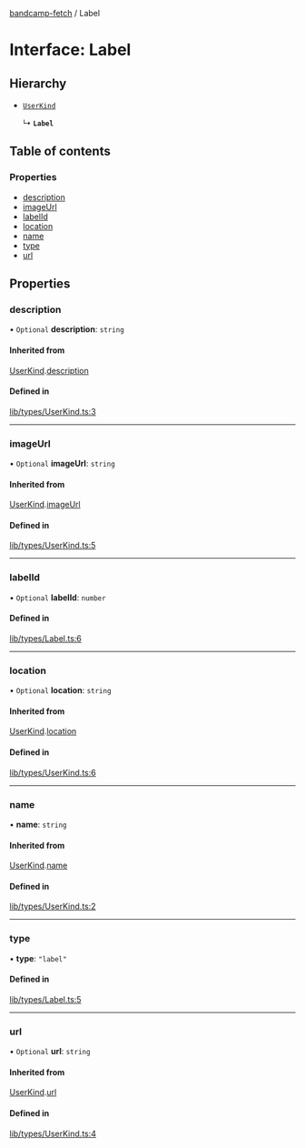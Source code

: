 [bandcamp-fetch](../README.md) / Label

# Interface: Label

## Hierarchy

- [`UserKind`](UserKind.md)

  ↳ **`Label`**

## Table of contents

### Properties

- [description](Label.md#description)
- [imageUrl](Label.md#imageurl)
- [labelId](Label.md#labelid)
- [location](Label.md#location)
- [name](Label.md#name)
- [type](Label.md#type)
- [url](Label.md#url)

## Properties

### description

• `Optional` **description**: `string`

#### Inherited from

[UserKind](UserKind.md).[description](UserKind.md#description)

#### Defined in

[lib/types/UserKind.ts:3](https://github.com/patrickkfkan/bandcamp-fetch/blob/7bb1899/src/lib/types/UserKind.ts#L3)

___

### imageUrl

• `Optional` **imageUrl**: `string`

#### Inherited from

[UserKind](UserKind.md).[imageUrl](UserKind.md#imageurl)

#### Defined in

[lib/types/UserKind.ts:5](https://github.com/patrickkfkan/bandcamp-fetch/blob/7bb1899/src/lib/types/UserKind.ts#L5)

___

### labelId

• `Optional` **labelId**: `number`

#### Defined in

[lib/types/Label.ts:6](https://github.com/patrickkfkan/bandcamp-fetch/blob/7bb1899/src/lib/types/Label.ts#L6)

___

### location

• `Optional` **location**: `string`

#### Inherited from

[UserKind](UserKind.md).[location](UserKind.md#location)

#### Defined in

[lib/types/UserKind.ts:6](https://github.com/patrickkfkan/bandcamp-fetch/blob/7bb1899/src/lib/types/UserKind.ts#L6)

___

### name

• **name**: `string`

#### Inherited from

[UserKind](UserKind.md).[name](UserKind.md#name)

#### Defined in

[lib/types/UserKind.ts:2](https://github.com/patrickkfkan/bandcamp-fetch/blob/7bb1899/src/lib/types/UserKind.ts#L2)

___

### type

• **type**: ``"label"``

#### Defined in

[lib/types/Label.ts:5](https://github.com/patrickkfkan/bandcamp-fetch/blob/7bb1899/src/lib/types/Label.ts#L5)

___

### url

• `Optional` **url**: `string`

#### Inherited from

[UserKind](UserKind.md).[url](UserKind.md#url)

#### Defined in

[lib/types/UserKind.ts:4](https://github.com/patrickkfkan/bandcamp-fetch/blob/7bb1899/src/lib/types/UserKind.ts#L4)
